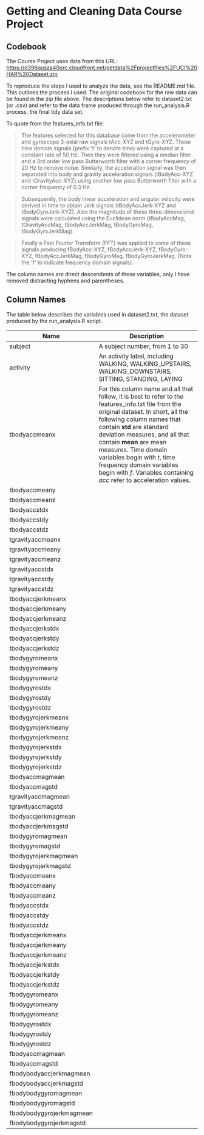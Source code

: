 # Getting and Cleaning Data Course Project
## Codebook

The Course Project uses data from this URL: https://d396qusza40orc.cloudfront.net/getdata%2Fprojectfiles%2FUCI%20HAR%20Dataset.zip 

To reproduce the steps I used to analyze the data, see the README.md file.  This outlines the process I used.  The 
original codebook for the raw data can be found in the zip file above.  The descriptions below refer to dataset2.txt (or .csv) and refer to the data frame produced through the run_analysis.R process, the final tidy data set.

To quote from the features_info.txt file:

> The features selected for this database come from the accelerometer and gyroscope 3-axial raw signals tAcc-XYZ and  tGyro-XYZ. These time domain signals (prefix 't' to denote time) were captured at a constant rate of 50 Hz. Then they were filtered using a median filter and a 3rd order low pass Butterworth filter with a corner frequency of 20 Hz to remove noise. Similarly, the acceleration signal was then separated into body and gravity acceleration signals (tBodyAcc-XYZ and tGravityAcc-XYZ) using another low pass Butterworth filter with a corner frequency of 0.3 Hz. 

> Subsequently, the body linear acceleration and angular velocity were derived in time to obtain Jerk signals (tBodyAccJerk-XYZ and tBodyGyroJerk-XYZ). Also the magnitude of these three-dimensional signals were calculated using the Euclidean norm (tBodyAccMag, tGravityAccMag, tBodyAccJerkMag, tBodyGyroMag, tBodyGyroJerkMag). 

> Finally a Fast Fourier Transform (FFT) was applied to some of these signals producing fBodyAcc-XYZ, fBodyAccJerk-XYZ, fBodyGyro-XYZ, fBodyAccJerkMag, fBodyGyroMag, fBodyGyroJerkMag. (Note the 'f' to indicate frequency domain signals). 

The column names are direct descendents of these variables, only I have removed distracting hyphens and parentheses.

## Column Names

The table below describes the variables used in dataset2.txt, the dataset produced by the run_analysis.R script.



| Name        | Description |
|------------|------------------------------------------|
|subject | A subject number, from 1 to 30|
|activity | An activity label, including WALKING, WALKING_UPSTAIRS, WALKING_DOWNSTAIRS, SITTING, STANDING, LAYING |
|tbodyaccmeanx | For this column name and all that follow, it is best to refer to the features_info.txt file from the original dataset.  In short, all the following column names that contain  **std** are standard deviation measures, and all that contain **mean** are mean measures. Time domain variables begin with *t*, time frequency domain variables begin with *f*. Variables containing *acc* refer to acceleration values. ||
|tbodyaccmeany ||
|tbodyaccmeanz ||
|tbodyaccstdx ||
|tbodyaccstdy ||
|tbodyaccstdz||
|tgravityaccmeanx||
|tgravityaccmeany||
|tgravityaccmeanz||
|tgravityaccstdx||
|tgravityaccstdy||
|tgravityaccstdz||
|tbodyaccjerkmeanx||
|tbodyaccjerkmeany||
|tbodyaccjerkmeanz||
|tbodyaccjerkstdx||
|tbodyaccjerkstdy||
|tbodyaccjerkstdz||
|tbodygyromeanx||
|tbodygyromeany||
|tbodygyromeanz||
|tbodygyrostdx||
|tbodygyrostdy||
|tbodygyrostdz||
|tbodygyrojerkmeanx||
|tbodygyrojerkmeany||
|tbodygyrojerkmeanz||
|tbodygyrojerkstdx||
|tbodygyrojerkstdy||
|tbodygyrojerkstdz||
|tbodyaccmagmean||
|tbodyaccmagstd||
|tgravityaccmagmean||
|tgravityaccmagstd||
|tbodyaccjerkmagmean||
|tbodyaccjerkmagstd||
|tbodygyromagmean||
|tbodygyromagstd||
|tbodygyrojerkmagmean||
|tbodygyrojerkmagstd||
|fbodyaccmeanx||
|fbodyaccmeany||
|fbodyaccmeanz||
|fbodyaccstdx||
|fbodyaccstdy||
|fbodyaccstdz||
|fbodyaccjerkmeanx||
|fbodyaccjerkmeany||
|fbodyaccjerkmeanz||
|fbodyaccjerkstdx||
|fbodyaccjerkstdy||
|fbodyaccjerkstdz||
|fbodygyromeanx||
|fbodygyromeany||
|fbodygyromeanz||
|fbodygyrostdx||
|fbodygyrostdy||
|fbodygyrostdz||
|fbodyaccmagmean||
|fbodyaccmagstd||
|fbodybodyaccjerkmagmean||
|fbodybodyaccjerkmagstd||
|fbodybodygyromagmean||
|fbodybodygyromagstd||
|fbodybodygyrojerkmagmean||
|fbodybodygyrojerkmagstd||
